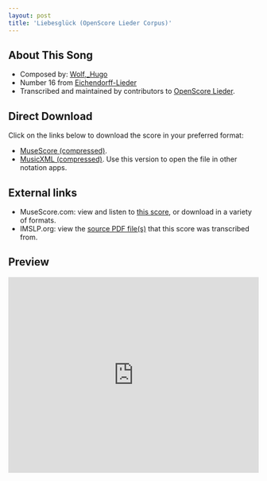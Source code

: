 ```yaml
---
layout: post
title: 'Liebesglück (OpenScore Lieder Corpus)'
---
```


## About This Song

- Composed by: [Wolf,_Hugo](https://fourscoreandmore.org/openscore/lieder/Wolf,_Hugo)
- Number 16 from [Eichendorff-Lieder](https://fourscoreandmore.org/openscore/lieder/Wolf,_Hugo/Eichendorff-Lieder)
- Transcribed and maintained by contributors to [OpenScore Lieder].

[OpenScore Lieder]: https://musescore.com/openscore-lieder-corpus

## Direct Download

Click on the links below to download the score in your preferred format:
- [MuseScore (compressed)](https://github.com/openscore/lieder/blob/main/scores/Wolf,_Hugo/Eichendorff-Lieder/16_Liebesglück/lc4928198.mscz?raw=true).
- [MusicXML (compressed)](https://github.com/openscore/lieder/blob/main/scores/Wolf,_Hugo/Eichendorff-Lieder/16_Liebesglück/lc4928198.mxl?raw=true). Use this version to open the file in other notation apps.

## External links

- MuseScore.com: view and listen to [this score][MuseScore], or download in a variety of formats.
- IMSLP.org: view the [source PDF file(s)][IMSLP] that this score was transcribed from.

[MuseScore]: https://musescore.com/score/4928198
[IMSLP]: https://imslp.org/wiki/Special:ReverseLookup/23172

## Preview

<iframe width="100%" height="394" src="https://musescore.com/openscore-lieder-corpus/scores/4928198/embed" frameborder="0" allowfullscreen allow="autoplay; fullscreen"></iframe>
